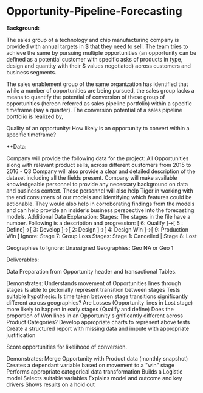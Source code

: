 # Opportunity-Pipeline-Forecasting

**Background:**

The sales group of a technology and chip manufacturing company is provided with annual targets in $ that they need to sell. The team tries to achieve the same by pursuing multiple opportunities (an opportunity can be defined as a potential customer with specific asks of products in type, design and quantity with their $ values negotiated) across customers and business segments.

The sales enablement group of the same organization has identified that while a number of opportunities are being pursued, the sales group lacks a means to quantify the potential of conversion of these group of opportunities (hereon referred as sales pipeline portfolio) within a specific timeframe (say a quarter). The conversion potential of a sales pipeline portfolio is realized by,

Quality of an opportunity: How likely is an opportunity to convert within a specific timeframe? 

**Data:

Company will provide the following data for the project:
All Opportunities along with relevant product sells, across different customers from 2015 to 2016 - Q3
Company will also provide a clear and detailed description of the dataset including all the fields present. Company will make available knowledgeable personnel to provide any necessary background on data and business context. These personnel will also help Tiger in working with the end consumers of our models and identifying which features could be actionable. They would also help in corroborating findings from the models and can help provide an insider’s business perspective into the forecasting models.
Additional Data Explanation:
Stages: The stages in the file have a number. Following is a description and progression: 
[ 6: Qualify ]->[ 5 : Define]->[ 3: Develop ]->[ 2: Design ]->[ 4: Design Win ]->[ 9: Production Win ] 
Ignore: Stage 7: Group
Loss Stages: Stage 1: Cancelled | Stage 8: Lost

Geographies to Ignore:
Unassigned Geographies: Geo NA or Geo 1


Deliverables:

Data Preparation from Opportunity header and transactional Tables.

Demonstrates:
Understands movement of Opportunities lines through stages
Is able to pictorially represent transition between stages
Tests suitable hypothesis:
Is time taken between stage transitions significantly different across geographies?
Are Losses (Opportunity lines in Lost stage) more likely to happen in early stages (Qualify and define)
Does the proportion of Won lines in an Opportunity significantly different across Product Categories?
Develop appropriate charts to represent above tests
Create a structured report with missing data and impute with appropriate justification

Score opportunities for likelihood of conversion.

Demonstrates:
Merge Opportunity with Product data (monthly snapshot)
Creates a dependant variable based on movement to a "win" stage
Performs appropriate categorical data transformation
Builds a Logistic model
Selects suitable variables
Explains model and outcome and key drivers
Shows results on a hold out
